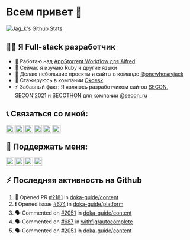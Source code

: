 # Всем привет 👋

![Jag_k's Github Stats](https://github-readme-stats.vercel.app/api?username=jag-k&show_icons=true&hide_border=true&theme=dark&count_private=true)

## 👨‍💻 Я Full-stack разработчик

- 🔭 Работаю над [AppStorrent Workflow для Alfred](https://github.com/jag-k/alfred-appstorrent)
- 🌱 Сейчас я изучаю Ruby и другие языки
- 👯 Делаю небольшие проекты и сайты в команде [@onewhosayjack](https://github.com/onewhosayjack)
- 💼 Стажируюсь в компании [Okdesk](https://okdesk.ru)
- ⚡ Забавный факт: Я являюсь разработчиком сайтов [SECON](https://secon.ru), [SECON'2021](https://2021.secon.ru) и [SECOTHON](http://secothon.secon.ru) для компании [@secon_ru](https://github.com/secon_ru)

<!--
### Spotify Playing 🎧
[<img src="https://now-playing-codestackr.vercel.app/api/spotify-playing" alt="Jag_k Spotify Playing" width="350" />](https://open.spotify.com/user/31ywqv63aa7rzamr43lggowahbsa)
-->

## 📞 Связаться со мной:

[<img align="left" width="22px" alt="Jag_k | Twitter" src="https://simpleicons.org/icons/twitter.svg" />][twitter]
[<img align="left" width="22px" alt="Jag_k | VK" src="https://simpleicons.org/icons/vk.svg" />][vk]
[<img align="left" width="22px" alt="Jag_k | Instagram" src="https://simpleicons.org/icons/instagram.svg" />][instagram]
[<img align="left" width="22px" alt="Jag_k | Telegram" src="https://simpleicons.org/icons/telegram.svg" />][telegram]
[<img align="left" width="22px" alt="Jag_k | Facebook" src="https://simpleicons.org/icons/facebook.svg" />][facebook]
[<img align="left" width="22px" alt="Jag_k | DEV Profile" src="https://simpleicons.org/icons/devdotto.svg" />][devto]

<br />

## 💸 Поддержать меня:

[<img align="left" width="22px" alt="Patreon" src="https://simple-icons.github.io/simple-icons-website/icons/patreon.svg" />][patreon]
[<img align="left" width="22px" alt="PayPal" src="https://simple-icons.github.io/simple-icons-website/icons/paypal.svg" />][paypal]
[<img align="left" width="22px" alt="Open Collective" src="https://simple-icons.github.io/simple-icons-website/icons/opencollective.svg">][opencollective]
[<img align="left" width="22px" alt="Qiwi" src="https://simple-icons.github.io/simple-icons-website/icons/qiwi.svg">][qiwi]

<br />

## :zap: Последняя активность на Github</summary>
  
<!--START_SECTION:activity-->
1. 💪 Opened PR [#2181](https://github.com/doka-guide/content/pull/2181) in [doka-guide/content](https://github.com/doka-guide/content)
2. ❗️ Opened issue [#674](https://github.com/doka-guide/platform/issues/674) in [doka-guide/platform](https://github.com/doka-guide/platform)
3. 🗣 Commented on [#2051](https://github.com/doka-guide/content/issues/2051) in [doka-guide/content](https://github.com/doka-guide/content)
4. 🗣 Commented on [#687](https://github.com/withfig/autocomplete/issues/687) in [withfig/autocomplete](https://github.com/withfig/autocomplete)
5. 🗣 Commented on [#2051](https://github.com/doka-guide/content/issues/2051) in [doka-guide/content](https://github.com/doka-guide/content)
<!--END_SECTION:activity-->


[website]: https://jagk.ru
[twitter]: https://twitter.com/jag_k_
[instagram]: https://instagram.com/jag_k_
[vk]: https://vk.com/jag_konon
[telegram]: https://telegram.me/jag_k
[facebook]: https://facebook.com/jag.konon
[devto]: https://dev.to/jag_k

[patreon]: https://patreon.com/jag_k
[paypal]: https://paypal.me/jag_k
[opencollective]: https://opencollective.com/jag_k
[qiwi]: qiwi.com/n/JAGKONON
